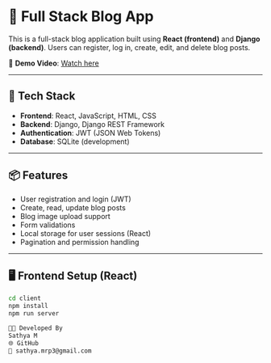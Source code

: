 # 📝 Full Stack Blog App

This is a full-stack blog application built using **React (frontend)** and **Django (backend)**. Users can register, log in, create, edit, and delete blog posts.

🔗 **Demo Video**: [Watch here](https://www.loom.com/share/878bde6694b340afa962155280493018)

---

## 🚀 Tech Stack

- **Frontend**: React, JavaScript, HTML, CSS
- **Backend**: Django, Django REST Framework
- **Authentication**: JWT (JSON Web Tokens)
- **Database**: SQLite (development)

---

## 📦 Features

- User registration and login (JWT)
- Create, read, update blog posts
- Blog image upload support
- Form validations
- Local storage for user sessions (React)
- Pagination and permission handling

---

## 🖥️ Frontend Setup (React)

```bash
cd client
npm install
npm run server

👩‍💻 Developed By
Sathya M
🌐 GitHub
📧 sathya.mrp3@gmail.com
